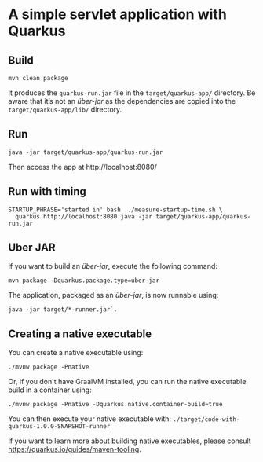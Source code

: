 # A simple servlet application with Quarkus

## Build

```shell script
mvn clean package
```

It produces the `quarkus-run.jar` file in the `target/quarkus-app/` directory.
Be aware that it’s not an _über-jar_ as the dependencies are copied into the `target/quarkus-app/lib/` directory.

## Run

```shell script
java -jar target/quarkus-app/quarkus-run.jar
```

Then access the app at http://localhost:8080/

## Run with timing

```
STARTUP_PHRASE='started in' bash ../measure-startup-time.sh \
  quarkus http://localhost:8080 java -jar target/quarkus-app/quarkus-run.jar
```

## Uber JAR

If you want to build an _über-jar_, execute the following command:
```shell script
mvn package -Dquarkus.package.type=uber-jar
```

The application, packaged as an _über-jar_, is now runnable using:

```
java -jar target/*-runner.jar`.
```

## Creating a native executable

You can create a native executable using: 
```shell script
./mvnw package -Pnative
```

Or, if you don't have GraalVM installed, you can run the native executable build in a container using: 
```shell script
./mvnw package -Pnative -Dquarkus.native.container-build=true
```

You can then execute your native executable with: `./target/code-with-quarkus-1.0.0-SNAPSHOT-runner`

If you want to learn more about building native executables, please consult https://quarkus.io/guides/maven-tooling.

